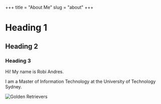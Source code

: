 +++
title = "About Me"
slug = "about"
+++

# Heading 1

## Heading 2

### Heading 3

Hi! My name is Robi Andres.

I am a Master of Information Technology at the University of Technology Sydney.

![Golden Retrievers](../images/golden-retrievers.jpg)